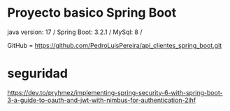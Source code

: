 # Proyecto basico Spring Boot
java version: 17 /
Spring Boot: 3.2.1 /
MySql: 8 /

GitHub = https://github.com/PedroLuisPereira/api_clientes_spring_boot.git

# seguridad
https://dev.to/pryhmez/implementing-spring-security-6-with-spring-boot-3-a-guide-to-oauth-and-jwt-with-nimbus-for-authentication-2lhf